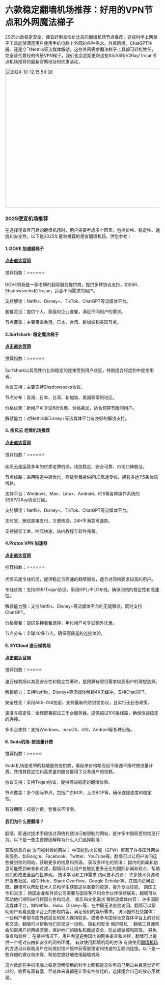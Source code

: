 # 六款稳定翻墙机场推荐：好用的VPN节点和外网魔法梯子 

2025六款稳定安全、便宜好用且性价比高的翻墙机场节点推荐，这些科学上网梯子工具能够满足用户使用手机电脑上外网的各种需求。外贸跨境、ChatGPT注册、还是奈飞Netflix等流媒体解锁，这些外网需求魔法梯子工具都可轻松胜任，完全替代曾经的传统VPN梯子。我们也会定期更新这些SS/SSR/V2Ray/Trojan节点机场推荐的最新官网地址和优惠活动。

<img width="800" height="451" alt="2024-10-12 15 54 38" src="https://github.com/user-attachments/assets/1f276a7b-0ae1-4b97-a192-64df3b123d1e" />

### 2025便宜机场推荐
在选择便宜且可靠的翻墙机场时，用户需要考虑多个因素，包括价格、稳定性、速度和安全性。以下是2025年最新推荐的便宜翻墙机场，供您参考：

#### 1. DOVE 加速器梯子
#### [点击直达官网](https://dove8.cc/a.php?alavBTtF8UB)

推荐指数：⭐⭐⭐⭐⭐⭐

DOVE机场是一家老牌的翻墙服务提供商，提供多种协议支持，如SSR、Shadowsocks和Trojan，适合不同需求的用户。

支持解锁：Netflix、Disney+、TikTok、ChatGPT等流媒体平台。

套餐灵活：提供个人、家庭和企业套餐，满足不同用户的需求。

节点覆盖：主要覆盖香港、日本、台湾、新加坡和美国节点。

#### 2.Surfshark- 稳定魔法梯子
#### [点击直达官网](https://dove8.cc/a.php?alavBTtF8UB)

推荐指数：⭐⭐⭐⭐⭐⭐

Surfshark以其高性价比和稳定的连接受到用户欢迎，特别适合轻度到中度使用者。

协议支持：主要支持Shadowsocks协议。

节点分布：香港、日本、台湾、新加坡、美国等常用地区。

价格优势：新用户可享受8折优惠，价格亲民，适合预算有限的用户。

解锁能力：对Netflix和Disney+等流媒体平台有良好的解锁支持。

#### 3. 疾风云 老牌机场推荐
#### [点击直达官网](https://dove8.cc/a.php?alavBTtF8UB)

推荐指数：⭐⭐⭐⭐⭐⭐

疾风云是运营多年的优质老牌机场，线路稳定、安全可靠、市场口碑极佳。

节点线路：采用隧道中转优化，高级套餐提供IPLC高速专线，拥有多达115条优质线路。

支持平台：Windows、Mac、Linux、Android、iOS等各种操作系统的SSR/V2Ray协议订阅。

支持解锁：Netflix、Disney+、TikTok、ChatGPT等流媒体平台。

支付宝、微信直接支付，方便快捷，24H不满意可退款。

支持提交工单，响应快速，站内教程与软件完善。

#### 4.Proton VPN 加速器
#### [点击直达官网](https://dove8.cc/a.php?alavBTtF8UB)

推荐指数：⭐⭐⭐⭐⭐⭐

优信云是专线机场，提供稳定且高速的翻墙服务，适合对网络要求较高的用户。

专线优势：支持SSR/Trojan协议，采用IEPL/IPLC专线，确保网络的稳定性和高速性。

解锁能力强：支持Netflix、Disney+等流媒体平台的无缝解锁，同时支持ChatGPT。

价格套餐：提供多种套餐选择，年付用户可享受额外优惠。

节点分布：全球40多节点，确保高质量的连接体验。

#### 5. SYCloud 速云梯机场
#### [点击直达官网](https://dove8.cc/a.php?alavBTtF8UB)

推荐指数：⭐⭐⭐⭐⭐

速云梯机场以其高安全性和稳定性著称，是预算有限但需求较高用户的理想选择。

解锁能力：支持Netflix、Disney+等流媒体解锁4K无缓冲，支持ChatGPT。

安全性高：采用AES-256加密，支持最新的防封锁协议，且实行无日志政策。

速度与稳定性：全球部署超过三千台服务器，提供超过100条线路，确保快速稳定的连接。

多平台支持：支持Windows、macOS、iOS、Android等多种设备。

#### 6. Soda机场-按流量计费

推荐指数：⭐⭐⭐⭐⭐

Soda机场是老牌的翻墙服务提供商，看起来价格略高但不限速不限时按流量计费。凭借其稳定性和高质量的服务赢得了众多用户的信赖。

协议支持：支持Trojan协议，提供高端稳定的翻墙体验。

节点覆盖：多个国际节点，包括广东BGP、上海BGP等，确保连接速度和稳定性。

有效期限：按量计费，套餐永不清零。

#### 我们为什么要翻墙？

翻墙，即通过技术手段绕过网络封锁访问被限制的网站，是许多中国网民的常见行为。以下是一些主要原因解释为什么人们选择翻墙：

获取信息自由
访问被封锁的网站： 中国的防火长城（GFW）屏蔽了许多国外网站和服务，如Google、Facebook、Twitter、YouTube等。翻墙可以让用户访问这些被封锁的网站，获取更多的信息和资源。
获取多样化的资讯： 国内的新闻和信息可能受到审查和过滤，翻墙可以让用户接触到更多元化的国际新闻和观点，帮助他们形成更全面的世界观。
技术学习和工作需求
访问技术资源： 许多技术资源和开发者社区，如GitHub、Stack Overflow、Google Scholar等，在国内访问受限。翻墙可以帮助技术人员和学生获取这些重要的资源，提升专业技能。
跨国工作和交流： 跨国企业和外贸公司需要与国际客户和合作伙伴保持联系，翻墙可以帮助他们顺利进行跨国业务和沟通。
娱乐和文化需求
解锁流媒体内容： 许多国际流媒体平台，如Netflix、Hulu、Disney+等，在中国无法直接访问。翻墙可以帮助用户观看这些平台上的影视内容，满足他们的娱乐需求。
访问国外社交媒体： 一些用户希望与国外的朋友和家人保持联系，或者参与国际社交媒体平台上的讨论和交流，翻墙可以帮助他们实现这一目标。
隐私和安全
保护隐私： 翻墙工具通常会加密用户的网络流量，保护他们的隐私和数据安全，防止被监控和窃取。
避免审查和监控： 在某些情况下，用户希望避免国内的网络审查和监控，翻墙可以提供一个相对自由和安全的网络环境。
有效使用翻墙机场的方法
有效使用[翻墙机场](https://github.com/freefq/free/issues/893)的方法可以帮助用户在网络封锁环境中获得更稳定和快速的互联网连接。以下是一些详细的建议和步骤，帮助您更好地使用翻墙机场：

这六款能在手机电脑上稳定流畅使用的科学上网都是这些年自己用过并且感觉还可以的，收费有高有低，但总体来说都是非常有性价比的，选择适合自己的放心用就是。
